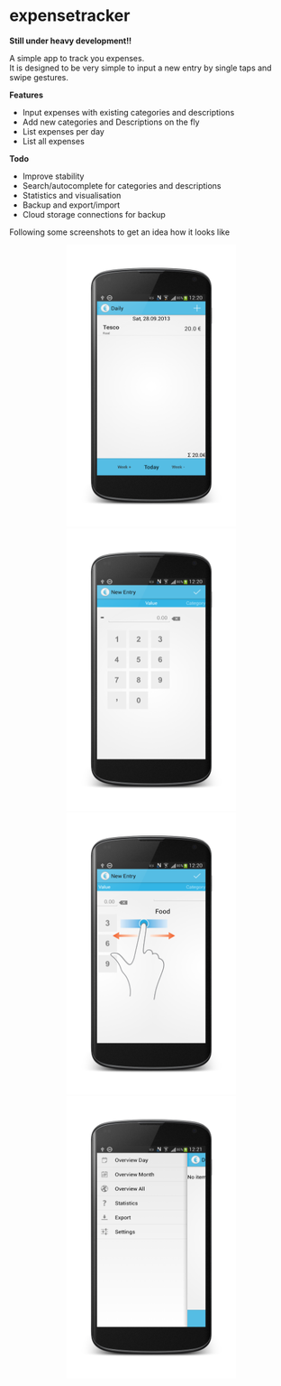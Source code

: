 expensetracker
==============
**Still under heavy development!!**

A simple app to track you expenses.  
It is designed to be very simple to input a new entry by single taps and swipe gestures.  

**Features**
- Input expenses with existing categories and descriptions
- Add new categories and Descriptions on the fly
- List expenses per day
- List all expenses 

**Todo**
- Improve stability
- Search/autocomplete for categories and descriptions
- Statistics and visualisation
- Backup and export/import
- Cloud storage connections for backup

Following some screenshots to get an idea how it looks like

<center>
<img src="screenshot1.png" width=300 height=500> <img src="screenshot2.png" width=300 height=500> <img src="screenshot4.png" width=300 height=500>  <img src="screenshot3.png" width=300 height=500> 
</center>
